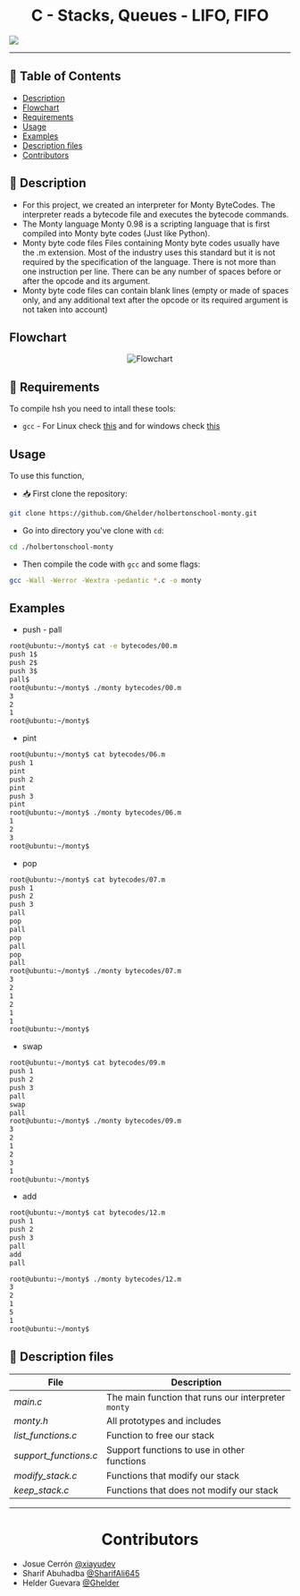  <h1 align="center">C - Stacks, Queues - LIFO, FIFO</h1>

![](https://dc722jrlp2zu8.cloudfront.net/media/featured_images/blog-programacion-bit-bit-variables-operadores.jpg)

<hr></hr>

## 📖 Table of Contents
- [Description](#description)
- [Flowchart](#flowchart)
- [Requirements](#requirements)
- [Usage](#usage)
- [Examples](#examples)
- [Description files](#description-files)
- [Contributors](#contributors)

## 📙 Description

+ For this project, we created an interpreter for Monty ByteCodes. The interpreter reads a bytecode file and executes the bytecode commands.
+ The Monty language Monty 0.98 is a scripting language that is first compiled into Monty byte codes (Just like Python).
+ Monty byte code files
Files containing Monty byte codes usually have the .m extension. Most of the industry uses this standard but it is not required by the specification of the language. There is not more than one instruction per line. There can be any number of spaces before or after the opcode and its argument.
+ Monty byte code files can contain blank lines (empty or made of spaces only, and any additional text after the opcode or its required argument is not taken into account)

## Flowchart

<p align="center">
    <img src="https://res.cloudinary.com/djvwjnzxw/image/upload/v1683841752/monty_wgkwzp.png" alt="Flowchart">
</p>

## 📝 Requirements
To compile hsh you need to intall these tools:
+ `gcc` - For Linux check [this](https://gcc.gnu.org/install/) and for windows check [this](https://www.digitalocean.com/community/tutorials/c-compiler-windows-gcc) 

## Usage

To use this function, 
+ 📥 First clone the repository:
```bash
git clone https://github.com/Ghelder/holbertonschool-monty.git
```
 
+ Go into directory you've clone with `cd`: 
```bash 
cd ./holbertonschool-monty
```
+ Then compile the code with `gcc` and some flags: 
```bash
gcc -Wall -Werror -Wextra -pedantic *.c -o monty
```

## Examples

+ push - pall
```bash
root@ubuntu:~/monty$ cat -e bytecodes/00.m
push 1$
push 2$
push 3$
pall$
root@ubuntu:~/monty$ ./monty bytecodes/00.m
3
2
1
root@ubuntu:~/monty$
```
+ pint
```bash
root@ubuntu:~/monty$ cat bytecodes/06.m 
push 1
pint
push 2
pint
push 3
pint
root@ubuntu:~/monty$ ./monty bytecodes/06.m 
1
2
3
root@ubuntu:~/monty$ 
```
+ pop
```bash
root@ubuntu:~/monty$ cat bytecodes/07.m 
push 1
push 2
push 3
pall
pop
pall
pop
pall
pop
pall
root@ubuntu:~/monty$ ./monty bytecodes/07.m 
3
2
1
2
1
1
root@ubuntu:~/monty$ 
```
+ swap
```bash
root@ubuntu:~/monty$ cat bytecodes/09.m 
push 1
push 2
push 3
pall
swap
pall
root@ubuntu:~/monty$ ./monty bytecodes/09.m 
3
2
1
2
3
1
root@ubuntu:~/monty$
```
+ add
```bash
root@ubuntu:~/monty$ cat bytecodes/12.m 
push 1
push 2
push 3
pall
add
pall

root@ubuntu:~/monty$ ./monty bytecodes/12.m 
3
2
1
5
1
root@ubuntu:~/monty$
```
## 📁 Description files

| File | Description |
| ------------ | ------------ |
| *main.c* | The main function that runs our interpreter `monty`|
| *monty.h* | All prototypes and includes|
| *list_functions.c* | Function  to free our stack |
| *support_functions.c* | Support functions to use in other functions |
| *modify_stack.c* | Functions that modify our stack |
| *keep_stack.c* | Functions that does not modify our stack |

<hr></hr>

<div align="center">
  <h1><strong>Contributors</strong></h1>
</div>

+ Josue Cerrón [@xiayudev](https://github.com/xiayudev)
+ Sharif Abuhadba [@SharifAli645](https://github.com/SharifAli645)
+ Helder Guevara [@Ghelder](https://github.com/Ghelder)
